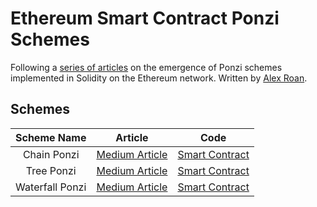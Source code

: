 # Ethereum Smart Contract Ponzi Schemes

Following a [series of articles](https://medium.com/ethereum-ponzi-schemes) on the emergence of Ponzi schemes implemented in Solidity on the Ethereum network. Written by [Alex Roan](https://alexroan.co.uk).

## Schemes

Scheme Name | Article | Code
:---: | :---: | :---:
Chain Ponzi | [Medium Article](https://medium.com/@alexroan/ethereum-smart-contract-ponzi-schemes-9e43015b56f8) | [Smart Contract](https://github.com/alexroan/EthereumPonzi/blob/master/contracts/Doubler.sol)
Tree Ponzi | [Medium Article](https://medium.com/ethereum-ponzi-schemes/ethereum-smart-contract-ponzi-schemes-part-2-2162fcd7ddc) | [Smart Contract](https://github.com/alexroan/EthereumPonzi/blob/master/contracts/Tree.sol)
Waterfall Ponzi | [Medium Article](https://medium.com/@alexroan/ethereum-smart-contract-ponzi-schemes-part-3-c99e9d608c9b) | [Smart Contract](https://github.com/alexroan/EthereumPonzi/blob/master/contracts/Waterfall.sol)